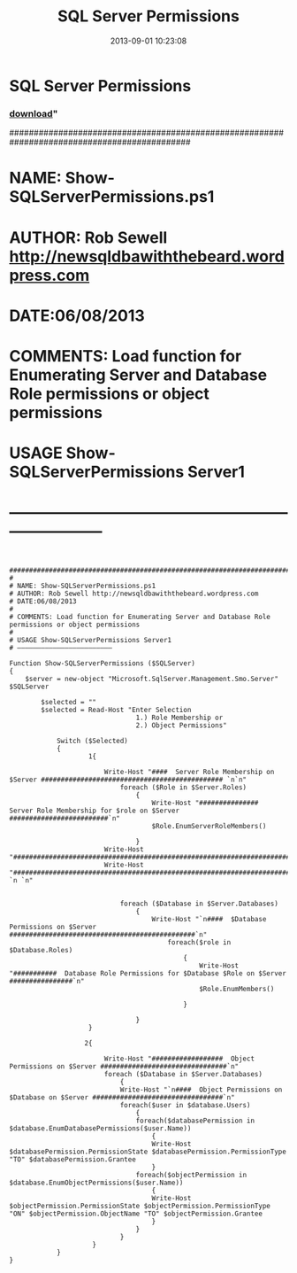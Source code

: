﻿---
pid:            4432
parent:         0
children:       
poster:         Rob Sewell
title:          SQL Server Permissions
date:           2013-09-01 10:23:08
format:         posh
---

# SQL Server Permissions

### [download](4432.ps1)"

  #############################################################################################
#
# NAME: Show-SQLServerPermissions.ps1
# AUTHOR: Rob Sewell http://newsqldbawiththebeard.wordpress.com
# DATE:06/08/2013
#
# COMMENTS: Load function for Enumerating Server and Database Role permissions or object permissions
#
# USAGE Show-SQLServerPermissions Server1
# ————————————————————————

```posh

  #############################################################################################
#
# NAME: Show-SQLServerPermissions.ps1
# AUTHOR: Rob Sewell http://newsqldbawiththebeard.wordpress.com
# DATE:06/08/2013
#
# COMMENTS: Load function for Enumerating Server and Database Role permissions or object permissions
#
# USAGE Show-SQLServerPermissions Server1
# ————————————————————————

Function Show-SQLServerPermissions ($SQLServer) 
{
    $server = new-object "Microsoft.SqlServer.Management.Smo.Server" $SQLServer

        $selected = "" 
        $selected = Read-Host "Enter Selection 
                                1.) Role Membership or 
                                2.) Object Permissions"
    
            Switch ($Selected)
            {
                    1{
    
                        Write-Host "####  Server Role Membership on $Server ############################################## `n`n"
                            foreach ($Role in $Server.Roles)
                                {
                                    Write-Host "###############  Server Role Membership for $role on $Server #########################`n" 
                                    $Role.EnumServerRoleMembers()

                                }
                        Write-Host "######################################################################################" 
                        Write-Host "######################################################################################`n `n `n" 


                            foreach ($Database in $Server.Databases)
                                {
                                    Write-Host "`n####  $Database Permissions on $Server ###############################################`n" 
                                        foreach($role in $Database.Roles)
                                            {
                                                Write-Host "###########  Database Role Permissions for $Database $Role on $Server ################`n"
                                                $Role.EnumMembers()

                                            }

                                }
                    } 

                   2{

                        Write-Host "##################  Object Permissions on $Server ################################`n"
                        foreach ($Database in $Server.Databases)
                            {
                            Write-Host "`n####  Object Permissions on $Database on $Server #################################`n"
                            foreach($user in $database.Users)
                                {
                                foreach($databasePermission in $database.EnumDatabasePermissions($user.Name))
                                    {
                                    Write-Host $databasePermission.PermissionState $databasePermission.PermissionType "TO" $databasePermission.Grantee
                                    }
                                foreach($objectPermission in $database.EnumObjectPermissions($user.Name))
                                    {
                                    Write-Host $objectPermission.PermissionState $objectPermission.PermissionType "ON" $objectPermission.ObjectName "TO" $objectPermission.Grantee
                                    }
                                }
                            }
                     }
            }
}

```
